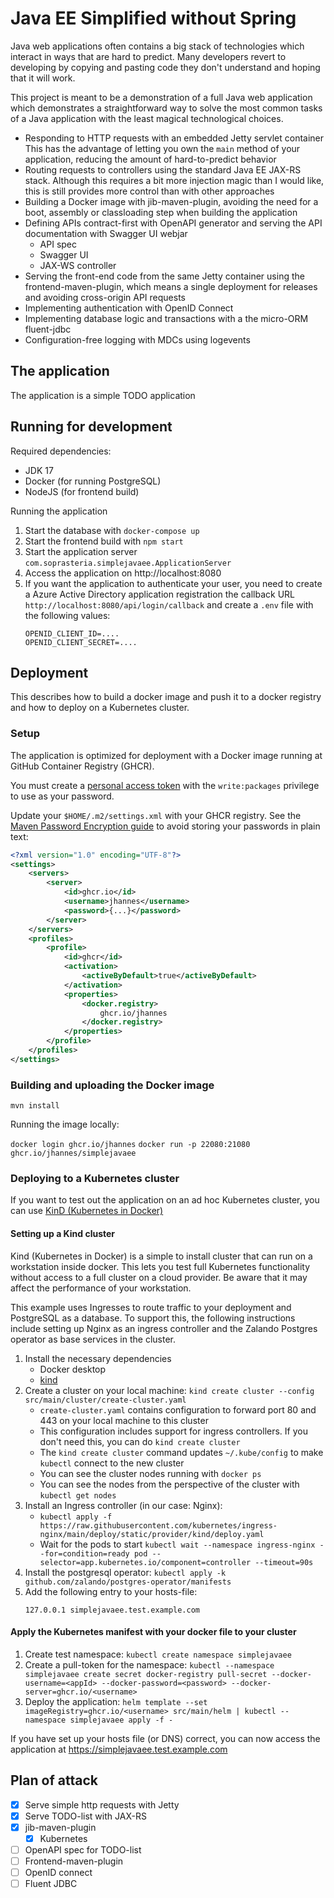 # Java EE Simplified without Spring

Java web applications often contains a big stack of technologies which
interact in ways that are hard to predict. Many developers revert to
developing by copying and pasting code they don't understand and hoping
that it will work.

This project is meant to be a demonstration of a full Java web application
which demonstrates a straightforward way to solve the most common tasks
of a Java application with the least magical technological choices.

* Responding to HTTP requests with an embedded Jetty servlet container
  This has the advantage of letting you own the `main` method of
  your application, reducing the amount of hard-to-predict behavior
* Routing requests to controllers using the standard Java EE JAX-RS
  stack. Although this requires a bit more injection magic than I would
  like, this is still provides more control than with other approaches
* Building a Docker image with jib-maven-plugin, avoiding the need
  for a boot, assembly or classloading step when building the application
* Defining APIs contract-first with OpenAPI generator and serving
  the API documentation with Swagger UI webjar
  * API spec
  * Swagger UI
  * JAX-WS controller
* Serving the front-end code from the same Jetty container using
  the frontend-maven-plugin, which means a single deployment for
  releases and avoiding cross-origin API requests
* Implementing authentication with OpenID Connect
* Implementing database logic and transactions with a the
  micro-ORM fluent-jdbc
* Configuration-free logging with MDCs using logevents

## The application

The application is a simple TODO application

## Running for development

Required dependencies:

* JDK 17
* Docker (for running PostgreSQL)
* NodeJS (for frontend build)

Running the application

1. Start the database with `docker-compose up`
2. Start the frontend build with `npm start`
3. Start the application server `com.soprasteria.simplejavaee.ApplicationServer`
4. Access the application on http://localhost:8080
5. If you want the application to authenticate your user, you need to create a
   Azure Active Directory application registration the callback URL
   `http://localhost:8080/api/login/callback` and create a `.env` file with
   the following values:
   ```.env
   OPENID_CLIENT_ID=....
   OPENID_CLIENT_SECRET=....
   ```

## Deployment

This describes how to build a docker image and push it to a docker registry
and how to deploy on a Kubernetes cluster.

### Setup

The application is optimized for deployment with a Docker image
running at GitHub Container Registry (GHCR).

You must create a [personal access token](https://github.com/settings/tokens) with the `write:packages`
privilege to use as your password.

Update your `$HOME/.m2/settings.xml` with your GHCR registry. See
the [Maven Password Encryption guide](https://maven.apache.org/guides/mini/guide-encryption.html)
to avoid storing your passwords in plain text:

```xml
<?xml version="1.0" encoding="UTF-8"?>
<settings>
    <servers>
        <server>
            <id>ghcr.io</id>
            <username>jhannes</username>
            <password>{...}</password>
        </server>
    </servers>
    <profiles>
        <profile>
            <id>ghcr</id>
            <activation>
                <activeByDefault>true</activeByDefault>
            </activation>
            <properties>
                <docker.registry>
                    ghcr.io/jhannes
                </docker.registry>
            </properties>
        </profile>
    </profiles>
</settings>
```

### Building and uploading the Docker image

`mvn install`

Running the image locally:

`docker login ghcr.io/jhannes`
`docker run -p 22080:21080 ghcr.io/jhannes/simplejavaee`

### Deploying to a Kubernetes cluster

If you want to test out the application on an ad hoc Kubernetes cluster,
you can use [KinD (Kubernetes in Docker)](https://kind.sigs.k8s.io/)

#### Setting up a Kind cluster

Kind (Kubernetes in Docker) is a simple to install cluster that can run on a workstation inside
docker. This lets you test full Kubernetes functionality without access to a full cluster on a
cloud provider. Be aware that it may affect the performance of your workstation.

This example uses Ingresses to route traffic to your deployment and PostgreSQL as a database. To
support this, the following instructions include setting up Nginx as an ingress controller and the
Zalando Postgres operator as base services in the cluster.

1. Install the necessary dependencies
    * Docker desktop
    * [kind](https://kind.sigs.k8s.io/)
2. Create a cluster on your local machine: `kind create cluster --config src/main/cluster/create-cluster.yaml`
    * `create-cluster.yaml` contains configuration to forward port 80 and 443 on your local machine to this cluster
    * This configuration includes support for ingress controllers. If you don't need this, you can do `kind create cluster`
    * The `kind create cluster` command updates `~/.kube/config` to make `kubectl` connect to the new cluster
    * You can see the cluster nodes running with `docker ps`
    * You can see the nodes from the perspective of the cluster with `kubectl get nodes`
3. Install an Ingress controller (in our case: Nginx):
    * `kubectl apply -f https://raw.githubusercontent.com/kubernetes/ingress-nginx/main/deploy/static/provider/kind/deploy.yaml`
    * Wait for the pods to start `kubectl wait --namespace ingress-nginx --for=condition=ready pod --selector=app.kubernetes.io/component=controller --timeout=90s`
4. Install the postgresql operator: `kubectl apply -k github.com/zalando/postgres-operator/manifests`
5. Add the following entry to your hosts-file:
   ```
   127.0.0.1 simplejavaee.test.example.com
   ```


#### Apply the Kubernetes manifest with your docker file to your cluster

1. Create test namespace: `kubectl create namespace simplejavaee`
2. Create a pull-token for the namespace: `kubectl --namespace simplejavaee create secret docker-registry pull-secret --docker-username=<appId> --docker-password=<password> --docker-server=ghcr.io/<username>`
3. Deploy the application: `helm template --set imageRegistry=ghcr.io/<username> src/main/helm | kubectl --namespace simplejavaee apply -f -`

If you have set up your hosts file (or DNS) correct, you can now access the application at https://simplejavaee.test.example.com


## Plan of attack

* [x] Serve simple http requests with Jetty
* [x] Serve TODO-list with JAX-RS
* [x] jib-maven-plugin
  * [x] Kubernetes
* [ ] OpenAPI spec for TODO-list
* [ ] Frontend-maven-plugin
* [ ] OpenID connect
* [ ] Fluent JDBC
